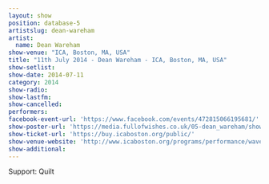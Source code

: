 ```yaml
---
layout: show
position: database-5
artistslug: dean-wareham
artist:
  name: Dean Wareham
show-venue: "ICA, Boston, MA, USA"
title: "11th July 2014 - Dean Wareham - ICA, Boston, MA, USA"
show-setlist:
show-date: 2014-07-11
category: 2014
show-radio:
show-lastfm:
show-cancelled:
performers:
facebook-event-url: 'https://www.facebook.com/events/472815066195681/'
show-poster-url: 'https://media.fullofwishes.co.uk/05-dean_wareham/show_assets/2014-07-11/2014-07-11-dean-wareham-quilt-ica-boston.jpg'
show-ticket-url: 'https://buy.icaboston.org/public/'
show-venue-website: 'http://www.icaboston.org/programs/performance/wavelengths/dean-wareham/'
show-additional:
---
```

Support: Quilt
